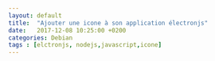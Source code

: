 ```yaml
---
layout: default
title:  "Ajouter une icone à son application électronjs"
date:   2017-12-08 10:25:00 +0200
categories: Debian
tags : [elctronjs, nodejs,javascript,icone]
---
```

